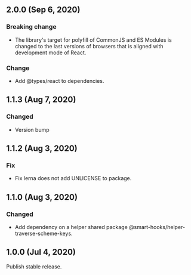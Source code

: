 ## 2.0.0 (Sep 6, 2020)

### Breaking change

- The library's target for polyfill of CommonJS and ES Modules is changed to the last versions of
  browsers that is aligned with development mode of React.

### Change

- Add @types/react to dependencies.

## 1.1.3 (Aug 7, 2020)

### Changed

- Version bump

## 1.1.2 (Aug 3, 2020)

### Fix

- Fix lerna does not add UNLICENSE to package.

## 1.1.0 (Aug 3, 2020)

### Changed

- Add dependency on a helper shared package @smart-hooks/helper-traverse-scheme-keys.

## 1.0.0 (Jul 4, 2020)

Publish stable release.
